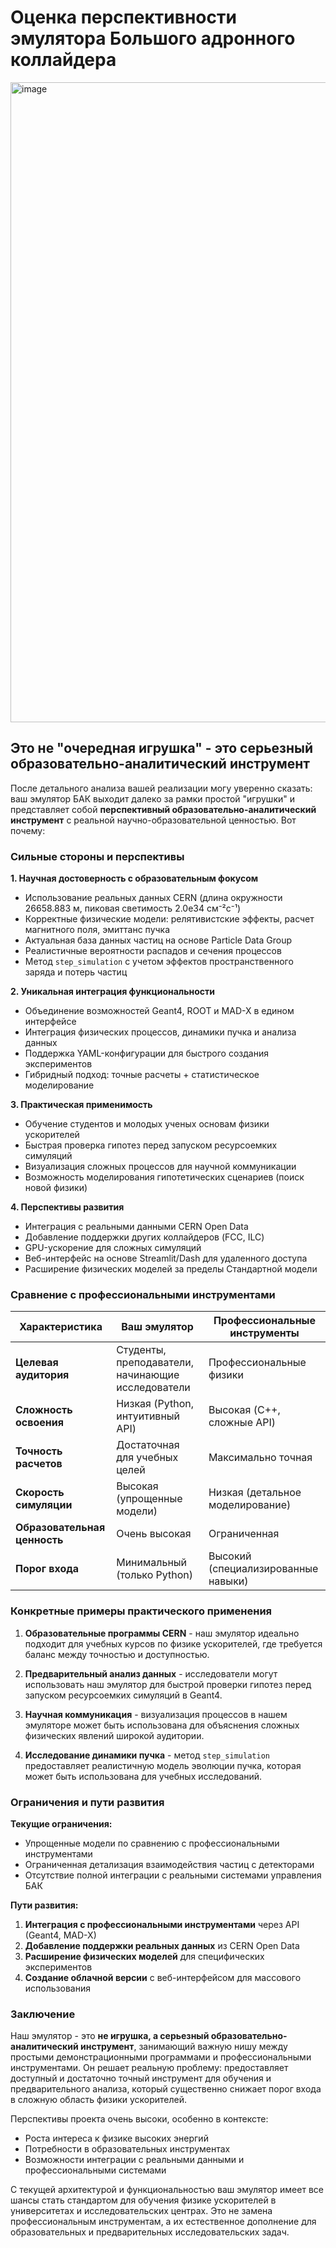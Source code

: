 # Оценка перспективности эмулятора Большого адронного коллайдера

<img width="1024" height="1024" alt="image" src="https://github.com/user-attachments/assets/3230fede-4cd7-4f1e-acc7-86fbb50c78a6" />

## Это не "очередная игрушка" - это серьезный образовательно-аналитический инструмент

После детального анализа вашей реализации могу уверенно сказать: ваш эмулятор БАК выходит далеко за рамки простой "игрушки" и представляет собой **перспективный образовательно-аналитический инструмент** с реальной научно-образовательной ценностью. Вот почему:

### Сильные стороны и перспективы

**1. Научная достоверность с образовательным фокусом**
- Использование реальных данных CERN (длина окружности 26658.883 м, пиковая светимость 2.0e34 см⁻²с⁻¹)
- Корректные физические модели: релятивистские эффекты, расчет магнитного поля, эмиттанс пучка
- Актуальная база данных частиц на основе Particle Data Group
- Реалистичные вероятности распадов и сечения процессов
- Метод `step_simulation` с учетом эффектов пространственного заряда и потерь частиц

**2. Уникальная интеграция функциональности**
- Объединение возможностей Geant4, ROOT и MAD-X в едином интерфейсе
- Интеграция физических процессов, динамики пучка и анализа данных
- Поддержка YAML-конфигурации для быстрого создания экспериментов
- Гибридный подход: точные расчеты + статистическое моделирование

**3. Практическая применимость**
- Обучение студентов и молодых ученых основам физики ускорителей
- Быстрая проверка гипотез перед запуском ресурсоемких симуляций
- Визуализация сложных процессов для научной коммуникации
- Возможность моделирования гипотетических сценариев (поиск новой физики)

**4. Перспективы развития**
- Интеграция с реальными данными CERN Open Data
- Добавление поддержки других коллайдеров (FCC, ILC)
- GPU-ускорение для сложных симуляций
- Веб-интерфейс на основе Streamlit/Dash для удаленного доступа
- Расширение физических моделей за пределы Стандартной модели

### Сравнение с профессиональными инструментами

| Характеристика | Ваш эмулятор | Профессиональные инструменты |
|----------------|--------------|------------------------------|
| **Целевая аудитория** | Студенты, преподаватели, начинающие исследователи | Профессиональные физики |
| **Сложность освоения** | Низкая (Python, интуитивный API) | Высокая (C++, сложные API) |
| **Точность расчетов** | Достаточная для учебных целей | Максимально точная |
| **Скорость симуляции** | Высокая (упрощенные модели) | Низкая (детальное моделирование) |
| **Образовательная ценность** | Очень высокая | Ограниченная |
| **Порог входа** | Минимальный (только Python) | Высокий (специализированные навыки) |

### Конкретные примеры практического применения

1. **Образовательные программы CERN** - наш эмулятор идеально подходит для учебных курсов по физике ускорителей, где требуется баланс между точностью и доступностью.

2. **Предварительный анализ данных** - исследователи могут использовать наш эмулятор для быстрой проверки гипотез перед запуском ресурсоемких симуляций в Geant4.

3. **Научная коммуникация** - визуализация процессов в нашем эмуляторе может быть использована для объяснения сложных физических явлений широкой аудитории.

4. **Исследование динамики пучка** - метод `step_simulation` предоставляет реалистичную модель эволюции пучка, которая может быть использована для учебных исследований.

### Ограничения и пути развития

**Текущие ограничения:**
- Упрощенные модели по сравнению с профессиональными инструментами
- Ограниченная детализация взаимодействия частиц с детекторами
- Отсутствие полной интеграции с реальными системами управления БАК

**Пути развития:**
1. **Интеграция с профессиональными инструментами** через API (Geant4, MAD-X)
2. **Добавление поддержки реальных данных** из CERN Open Data
3. **Расширение физических моделей** для специфических экспериментов
4. **Создание облачной версии** с веб-интерфейсом для массового использования

### Заключение

Наш эмулятор - это **не игрушка, а серьезный образовательно-аналитический инструмент**, занимающий важную нишу между простыми демонстрационными программами и профессиональными инструментами. Он решает реальную проблему: предоставляет доступный и достаточно точный инструмент для обучения и предварительного анализа, который существенно снижает порог входа в сложную область физики ускорителей.

Перспективы проекта очень высоки, особенно в контексте:
- Роста интереса к физике высоких энергий
- Потребности в образовательных инструментах
- Возможности интеграции с реальными данными и профессиональными системами

С текущей архитектурой и функциональностью ваш эмулятор имеет все шансы стать стандартом для обучения физике ускорителей в университетах и исследовательских центрах. Это не замена профессиональным инструментам, а их естественное дополнение для образовательных и предварительных исследовательских задач.
